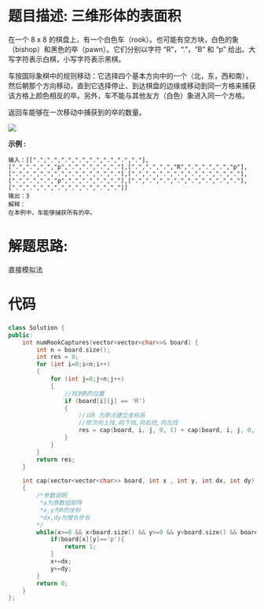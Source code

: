# 题目描述:  三维形体的表面积

在一个 8 x 8 的棋盘上，有一个白色车（rook）。也可能有空方块，白色的象（bishop）和黑色的卒（pawn）。它们分别以字符 “R”，“.”，“B” 和 “p” 给出。大写字符表示白棋，小写字符表示黑棋。

车按国际象棋中的规则移动：它选择四个基本方向中的一个（北，东，西和南），然后朝那个方向移动，直到它选择停止、到达棋盘的边缘或移动到同一方格来捕获该方格上颜色相反的卒。另外，车不能与其他友方（白色）象进入同一个方格。

返回车能够在一次移动中捕获到的卒的数量。

![](https://assets.leetcode-cn.com/aliyun-lc-upload/uploads/2019/02/23/1253_example_1_improved.PNG)

**示例 :**
```
输入：[[".",".",".",".",".",".",".","."],[".",".",".","p",".",".",".","."],[".",".",".","R",".",".",".","p"],[".",".",".",".",".",".",".","."],[".",".",".",".",".",".",".","."],[".",".",".","p",".",".",".","."],[".",".",".",".",".",".",".","."],[".",".",".",".",".",".",".","."]]
输出：3
解释：
在本例中，车能够捕获所有的卒。
```
# 解题思路:
  直接模拟法
  
# 代码

###  
```c++
class Solution {
public:
    int numRookCaptures(vector<vector<char>>& board) {
        int n = board.size();
        int res = 0;
        for (int i=0;i<n;i++)
        {
            for (int j=0;j<n;j++)
            {
                //找到R的位置
                if (board[i][j] == 'R')
                {
                    //以R 为原点建立坐标系
                    //依次向上找,向下找,向右找,向左找
                    res = cap(board, i, j, 0, 1) + cap(board, i, j, 0, -1) + cap(board, i, j, 1, 0) + cap(board, i, j, -1, 0);
                }
            }
        }
        return res;
    }

    int cap(vector<vector<char>> board, int x , int y, int dx, int dy)
    {
        /*参数说明 
         *a为原数组矩阵
         *x,y为R的坐标
         *dx,dy为增长步长
        */
        while(x>=0 && x<board.size() && y>=0 && y<board.size() && board[x][y]!='B'){
            if(board[x][y]=='p'){
                return 1;
            }
            x+=dx;
            y+=dy;
        }
        return 0;
    }
};
```
